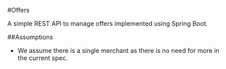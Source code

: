 #Offers

A simple REST API to manage offers 
implemented using Spring Boot.

##Assumptions

- We assume there is a single merchant as there is no need for 
more in the current spec.

